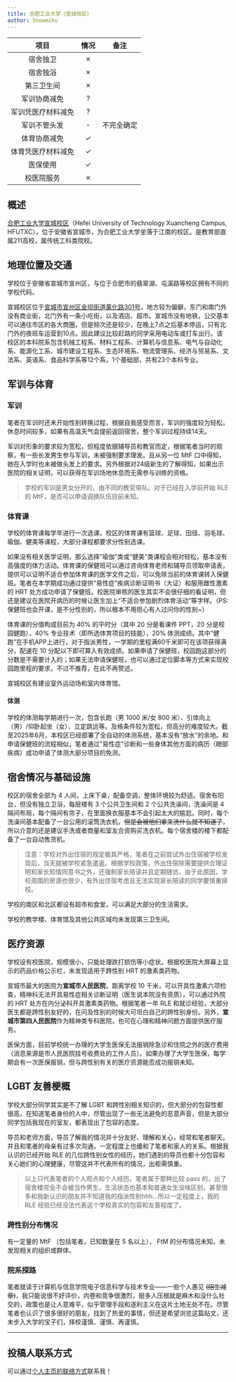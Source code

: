 ```yaml
---
title: 合肥工业大学（宣城校区）
author: Snowmiku
---
```


|        项目        | 情况 |    备注    |
| :----------------: | :--: | :--------: |
|      宿舍独卫      |  ✗   |            |
|      宿舍独浴      |  ✗   |            |
|     第三卫生间     |  ✗   |            |
|    军训协商减免    |  ?   |            |
| 军训凭医疗材料减免 |  ?   |            |
|    军训不管头发    |  -   | 不完全确定 |
|    体育协商减免    |  ✓   |            |
| 体育凭医疗材料减免 |  ✓   |            |
|      医保使用      |  ✓   |            |
|     校医院服务     |  ✗   |            |

## 概述

[合肥工业大学宣城校区](https://xc.hfut.edu.cn)（Hefei University of Technology Xuancheng Campus, HFUTXC），位于安徽省宣城市，为合肥工业大学坐落于江南的校区。是教育部直属211高校，属传统工科类院校。

## 地理位置及交通

学校位于安徽省宣城市宣州区，与位于合肥市的翡翠湖、屯溪路等校区拥有不同的学校代码。

宣城校区位于[宣城市宣州区金坝街道薰化路301号](https://amap.com/place/B02330NS0A)，地方较为偏僻，东门和南门外没有商业街，北门外有一条小吃街，以及酒店、超市。宣城市没有地铁，公交基本可以通往市区的各大商圈，但是频次还是较少，在晚上7点之后基本停运，只有北门外的夜班车运营到10点。因此建议比较赶路的同学采用电动车或打车出行。该校区的本科院系包含机械工程系、材料工程系、计算机与信息系、电气与自动化系、能源化工系、城市建设工程系、生态环境系、物流管理系、经济与贸易系、文法系、英语系、食品科学系等12个系，1个基础部，共有23个本科专业。

## 军训与体育

### 军训

笔者在军训时还未开始性别转换过程，根据自我感受而言，军训的强度较为轻松，休息时间较多，如果有高温天气会提前返回宿舍。整个军训过程持续14天。

军训对形象的要求较为宽松，但程度依据辅导员和教官而定，根据笔者当时的观察，有一些长发男生参与军训，未被强制要求理发。且从另一位 MtF 口中得知，她在入学时也未被做头发上的要求。另外根据对24级新生的了解得知，如果出示医院的相关证明，可以获得在军训场地休息而无需参与训练的资格。

> 学校的军训是男女分开的，由不同的教官带队。对于已经在入学前开始 RLE 的 MtF，是否可以申请调换队伍目前未知。

### 体育课

学校的体育课每学年进行一次选课，校区的体育课有篮球、足球、田径、羽毛球、瑜伽、健美等课程，大部分课程都要求分性别选课。

如果没有相关医学证明，那么选择“瑜伽”类或“健美”类课程会相对轻松，基本没有高强度的体力活动。体育课的保健班可以通过咨询体育老师和辅导员领取申请表，提供可以证明不适合参加体育课的医学文件之后，可以免除当前的体育课转入保健班。笔者在本学期成功通过提供“易性症”疾病诊断证明书（大证）和服用雌性激素的 HRT 处方成功申请了保健班。校医院审核的医生其实不会很仔细的看证明，但还是建议在医院开病历的时候让医生加上“不适合参加剧烈体育活动”等字样。（PS: 保健班也会开课，是不分性别的，所以根本不用担心有人过问你的性别~）

体育课的分值构成目前为 40% 的平时分（其中 20 分是看课件 PPT，20 分是校园健跑），40% 专业技术（即所选体育项目的技能），20% 体测成绩。其中“健跑”在手机APP上进行，对于指派男性，一学期的里程满60千米即可在该项获得满分，配速在 10 分配以下即可算入有效成绩。如果申请了保健班，校园跑这部分的分数是不需要计入的；如果无法申请保健班，也可以通过定位脚本等方式来实现校园跑里程的要求，不过不推荐，在此不再赘述。

宣城校区有建设室外运动场和室内体育馆。

#### 体测

学校的体测每学期进行一次，包含长跑（男 1000 米/女 800 米）、引体向上（男）/仰卧起坐（女）、立定跳远等。及格条件较为宽松，但高分的难度较大。截至2025年6月，本校区已经部署了全自动的体测系统，基本没有“放水”的余地。和申请保健班的流程相似，笔者通过"易性症"诊断和一些身体其他方面的病历（眼部疾病）成功申请了体测大部分项目的免测。

## 宿舍情况与基础设施

校区的宿舍全部为 4 人间，上床下桌，配备空调，整体环境较为舒适。宿舍有阳台，但没有独立卫浴，每层楼有 3 个公共卫生间和 2 个公共洗澡间，洗澡间是 4 隔间布局，每个隔间有帘子，在里面换衣服基本不会引起太大的尴尬。同时，每个洗澡间基本配备了一台公用的滚筒洗衣机，~~但是会被他们拿来洗什么就不知道了~~，所以介意的还是建议手洗或者商量和室友合资购买洗衣机。每个宿舍楼的楼下都配备了一台自动售货机。

> 注意：学校对外出住宿的规定极其严格，笔者在之前尝试外出住宿被学校发现后，当天就被学校紧急遣返。根据学校政策，外出住宿除需要提供合理证明和家长知情同意书之外，还强制家长陪读并且定期随访。由于此原因，学校周围的房源也很少，有外出住宿考虑且无法实现家长陪读的同学要慎重择校。

学校的南区和北区都设有超市和食堂，可以满足大部分的生活需求。

学校的教学楼、体育馆及其他公共区域均未发现第三卫生间。

## 医疗资源

学校设有校医院，规模很小，只能处理跌打损伤等小症状。根据校医院大屏幕上显示的药品价格公示栏，未发现适用于跨性别 HRT 的激素类药物。

宣城市最大的医院为**宣城市人民医院**，距离学校 10 千米，可以开具性激素六项检查，精神科无法开具易性症相关诊断证明（医生说本院没有资质），可以通过外院的 HRT 处方在内分泌科开具激素类药物。根据笔者一年 RLE 和就诊经验，大部分医生都是跨性别友好的，在问及性别的时候大可坦白自己的跨性别身份。另外，**宣城市第四人民医院**作为精神类专科医院，也可在心理和精神问题方面提供医疗服务。

医保方面，目前学校统一办理的大学生医保无法报销除急诊和住院之外的医疗费用（消息来源是市人民医院挂号收费处的工作人员）。如果办理了大学生医保，每学期会有一次医保报销，但与跨性别有关的医疗资源能否成功报销未知。

## LGBT 友善梗概

学校大部分同学其实是不了解 LGBT 和跨性别相关知识的，但大部分的包容性都很高，在知道笔者身份的人中，尽管出现了一些无法避免的恶意声音，但是大部分同学包括我现在的室友，都表现出了包容的态度。

导员和老师方面，导员了解我的情况并十分友好、理解和关心，经常和笔者聊天。并且和笔者的母亲有过多次沟通，一定程度上也缓和了笔者和家人的关系。根据我认识的已经开始 RLE 的几位跨性别女性的经历，她们遇到的导员也都十分包容和关心她们的心理健康，尽管这并不代表所有的情况，出柜需慎重。

> 以上只代表笔者的个人观点和个人经历。笔者属于那种比较 pass 的，出了宿舍楼完全不会被当作男生，生活状态也基本和普通女生没啥区别，甚至很多和我新认识的朋友并不知道我的指派性别hhh...所以一定程度上，我的 RLE 经验已经没法代表这个学校真实的包容和友善程度了。

### 跨性别分布情况

有一定量的 MtF （包括笔者，已知数量在 5 名以上）， FtM 的分布情况未知，未发现相关的组织或群体。

### 院系探路

笔者就读于计算机与信息学院电子信息科学与技术专业——一些个人愚见 ~~(招生减章)~~，我只能说很不好评价，内卷和竞争很激烈，挺多人压根就是麻木和没什么社交的，政策也是让人意难平，似乎管理手段和逐利主义在这片土地无处不在。尽管笔者也认识了很多很好的朋友，找到了热爱的事情，但还是希望浏览这篇贴文，还未步入大学的宝子们，择校谨慎、谨慎、再谨慎。

<!-- ## 其他信息 -->

---

## 投稿人联系方式

可以通过[个人主页的联络方式](https://snowmiku-home.top/contact/)联系我！
